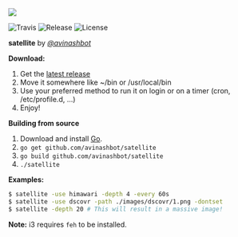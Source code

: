 <a href="https://imgur.com/4qYolKu">
    <img src="https://i.imgur.com/4qYolKu.gif">
</a>

![Travis](https://img.shields.io/travis/avinashbot/satellite.svg?style=flat-square)
![Release](https://img.shields.io/github/release/avinashbot/satellite.svg?style=flat-square)
![License](https://img.shields.io/github/license/mashape/apistatus.svg?style=flat-square)

**satellite** by [*@avinashbot*](https://github.com/avinashbot)  

**Download:**

1. Get the [latest release](https://github.com/avinashbot/satellite/releases/latest)
2. Move it somewhere like ~/bin or /usr/local/bin
3. Use your preferred method to run it on login or on a timer (cron, /etc/profile.d, ...)
4. Enjoy!

**Building from source**

1. Download and install [Go](https://golang.org/dl/).
2. `go get github.com/avinashbot/satellite`
3. `go build github.com/avinashbot/satellite`
4. `./satellite`

**Examples:**

```bash
$ satellite -use himawari -depth 4 -every 60s
$ satellite -use dscovr -path ./images/dscovr/1.png -dontset
$ satellite -depth 20 # This will result in a massive image!
```

**Note:** i3 requires `feh` to be installed.
